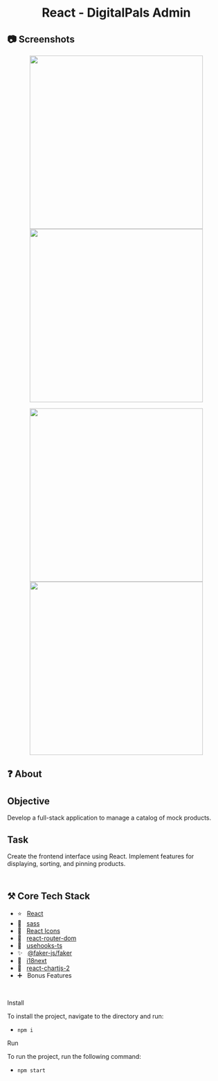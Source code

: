 <h1 align="center">
   React - DigitalPals Admin
</h1>

<h2>
📷 Screenshots
</h2>

<p align="center">
  <img src="https://github.com/user-attachments/assets/222367ec-db37-4a6f-bdc7-49e46be2ef85" width="400" />
  <img src="https://github.com/user-attachments/assets/2731a61f-4e87-4885-9fd3-7742cba5a4fc" width="400" />
</p>

<p align="center">
  <img src="https://github.com/user-attachments/assets/fc30cf72-e899-40d4-8f84-6cac86075b2a" width="400" />
  <img src="https://github.com/user-attachments/assets/4948e2f9-6a0d-4ddf-bb9c-6dc1e7867635" width="400" />
</p>

<h2>
❓ About
</h2>

## Objective

Develop a full-stack application to manage a catalog of mock products.

## Task

Create the frontend interface using React. Implement features for displaying, sorting, and pinning products.

<h2>
<br />
⚒️ Core Tech Stack
</h2>

- ⭐️ &nbsp; [React](https://legacy.reactjs.org)
- 🎈 &nbsp; [sass](https://www.npmjs.com/package/sass)
- 💚 &nbsp; [React Icons](https://react-icons.github.io/react-icons)
- 💙 &nbsp; [react-router-dom](https://www.npmjs.com/package/react-router-dom)
- 💜 &nbsp; [usehooks-ts](https://www.npmjs.com/package/usehooks-ts)
- ✨ &nbsp; [@faker-js/faker](https://www.npmjs.com/package/@faker-js/faker)
- 🎉 &nbsp; [i18next](https://react.i18next.com)
- 🎊 &nbsp; [react-chartjs-2](https://www.npmjs.com/package/react-chartjs-2)
- ➕ &nbsp; Bonus Features

<br />

Install

To install the project, navigate to the directory and run:

- `npm i`

Run

To run the project, run the following command:

- `npm start`
